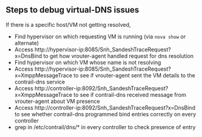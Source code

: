 ## Steps to debug virtual-DNS issues

If there is a specific host/VM not getting resolved,

* Find hypervisor on which requesting VM is running (via `nova show` or alternate)
* Access http://hypervisor-ip:8085/Snh_SandeshTraceRequest?x=DnsBind to get how vrouter-agent handled request for dns resolution
* Find hypervisor on which VM whose name is not resolving
* Access http://hypervisor-ip:8085/Snh_SandeshTraceRequest?x=XmppMessageTrace to see if vrouter-agent sent the VM details to the contrail-dns service
* Access http://controller-ip:8092/Snh_SandeshTraceRequest?x=XmppMessageTrace to see if contrail-dns received message from vrouter-agent about VM presence
* Access http://controller-ip:8092/Snh_SandeshTraceRequest?x=DnsBind to see whether contrail-dns programmed bind entries correctly on every controller
* grep <vm-name> in /etc/contrail/dns/* in every controller to check presence of entry
